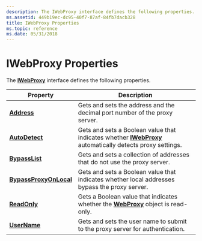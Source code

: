```yaml
---
description: The IWebProxy interface defines the following properties.
ms.assetid: 449b19ec-dc95-40f7-87af-84fb7dacb328
title: IWebProxy Properties
ms.topic: reference
ms.date: 05/31/2018
---
```


# IWebProxy Properties

The [**IWebProxy**](/windows/desktop/api/Wuapi/nn-wuapi-iwebproxy) interface defines the following properties.



| Property                                                   | Description                                                                                                               |
|------------------------------------------------------------|---------------------------------------------------------------------------------------------------------------------------|
| [**Address**](/windows/desktop/api/Wuapi/nf-wuapi-iwebproxy-get_address)                       | Gets and sets the address and the decimal port number of the proxy server.                                                |
| [**AutoDetect**](/windows/desktop/api/Wuapi/nf-wuapi-iwebproxy-get_autodetect)                 | Gets and sets a Boolean value that indicates whether [**IWebProxy**](/windows/desktop/api/Wuapi/nn-wuapi-iwebproxy) automatically detects proxy settings. |
| [**BypassList**](/windows/desktop/api/Wuapi/nf-wuapi-iwebproxy-get_bypasslist)                 | Gets and sets a collection of addresses that do not use the proxy server.                                                 |
| [**BypassProxyOnLocal**](/windows/desktop/api/Wuapi/nf-wuapi-iwebproxy-get_bypassproxyonlocal) | Gets and sets a Boolean value that indicates whether local addresses bypass the proxy server.                             |
| [**ReadOnly**](/windows/desktop/api/Wuapi/nf-wuapi-iwebproxy-get_readonly)                     | Gets a Boolean value that indicates whether the [**WebProxy**](/windows/desktop/api/Wuapi/nn-wuapi-iwebproxy) object is read-only.                        |
| [**UserName**](/windows/desktop/api/Wuapi/nf-wuapi-iwebproxy-get_username)                     | Gets and sets the user name to submit to the proxy server for authentication.                                             |



 

 

 



